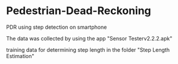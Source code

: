 # Pedestrian-Dead-Reckoning
PDR using step detection on smartphone


The data was collected by using the app "Sensor Testerv2.2.2.apk"

training data for determining step length in the folder "Step Length Estimation"
